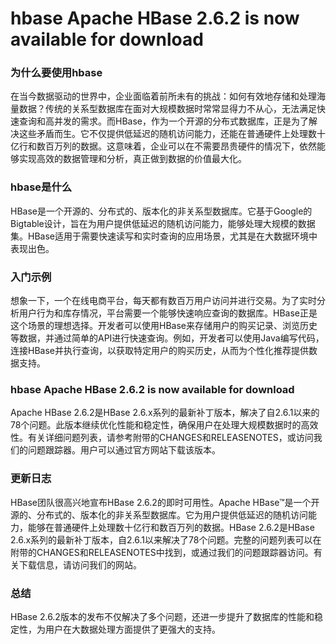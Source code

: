 # hbase Apache HBase 2.6.2 is now available for download
### 为什么要使用hbase

在当今数据驱动的世界中，企业面临着前所未有的挑战：如何有效地存储和处理海量数据？传统的关系型数据库在面对大规模数据时常常显得力不从心，无法满足快速查询和高并发的需求。而HBase，作为一个开源的分布式数据库，正是为了解决这些矛盾而生。它不仅提供低延迟的随机访问能力，还能在普通硬件上处理数十亿行和数百万列的数据。这意味着，企业可以在不需要昂贵硬件的情况下，依然能够实现高效的数据管理和分析，真正做到数据的价值最大化。

### hbase是什么

HBase是一个开源的、分布式的、版本化的非关系型数据库。它基于Google的Bigtable设计，旨在为用户提供低延迟的随机访问能力，能够处理大规模的数据集。HBase适用于需要快速读写和实时查询的应用场景，尤其是在大数据环境中表现出色。

### 入门示例

想象一下，一个在线电商平台，每天都有数百万用户访问并进行交易。为了实时分析用户行为和库存情况，平台需要一个能够快速响应查询的数据库。HBase正是这个场景的理想选择。开发者可以使用HBase来存储用户的购买记录、浏览历史等数据，并通过简单的API进行快速查询。例如，开发者可以使用Java编写代码，连接HBase并执行查询，以获取特定用户的购买历史，从而为个性化推荐提供数据支持。

### hbase Apache HBase 2.6.2 is now available for download

Apache HBase 2.6.2是HBase 2.6.x系列的最新补丁版本，解决了自2.6.1以来的78个问题。此版本继续优化性能和稳定性，确保用户在处理大规模数据时的高效性。有关详细问题列表，请参考附带的CHANGES和RELEASENOTES，或访问我们的问题跟踪器。用户可以通过官方网站下载该版本。

### 更新日志

HBase团队很高兴地宣布HBase 2.6.2的即时可用性。Apache HBase™是一个开源的、分布式的、版本化的非关系型数据库。它为用户提供低延迟的随机访问能力，能够在普通硬件上处理数十亿行和数百万列的数据。HBase 2.6.2是HBase 2.6.x系列的最新补丁版本，自2.6.1以来解决了78个问题。完整的问题列表可以在附带的CHANGES和RELEASENOTES中找到，或通过我们的问题跟踪器访问。有关下载信息，请访问我们的网站。

### 总结

HBase 2.6.2版本的发布不仅解决了多个问题，还进一步提升了数据库的性能和稳定性，为用户在大数据处理方面提供了更强大的支持。